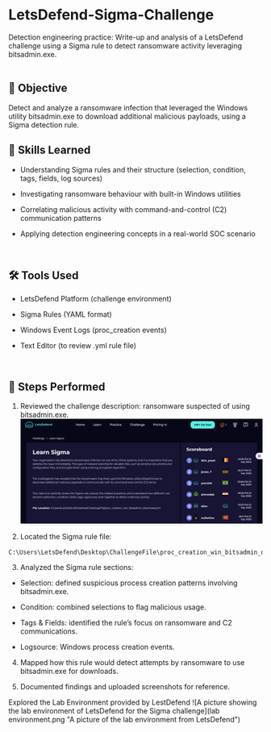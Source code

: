 # LetsDefend-Sigma-Challenge
Detection engineering practice: Write-up and analysis of a LetsDefend challenge using a Sigma rule to detect ransomware activity leveraging bitsadmin.exe.
<br>
<br>
## 📌 Objective

Detect and analyze a ransomware infection that leveraged the Windows utility bitsadmin.exe to download additional malicious payloads, using a Sigma detection rule.
<br>
## 🧠 Skills Learned

- Understanding Sigma rules and their structure (selection, condition, tags, fields, log sources)

- Investigating ransomware behaviour with built-in Windows utilities

- Correlating malicious activity with command-and-control (C2) communication patterns

- Applying detection engineering concepts in a real-world SOC scenario
<br>

## 🛠 Tools Used

- LetsDefend Platform (challenge environment)

- Sigma Rules (YAML format)

- Windows Event Logs (proc_creation events)

- Text Editor (to review .yml rule file)

<br>

## 🔎 Steps Performed

1. Reviewed the challenge description: ransomware suspected of using bitsadmin.exe.
   ![The LetsDefend Challenge page explaining what the challenge is about](sigma-challenge-description.png "LetsDefend Learn Sigma Challenge page")

3. Located the Sigma rule file:
 ```
C:\Users\LetsDefend\Desktop\ChallengeFile\proc_creation_win_bitsadmin_download.yml
```

3. Analyzed the Sigma rule sections:

- Selection: defined suspicious process creation patterns involving bitsadmin.exe.

- Condition: combined selections to flag malicious usage.

- Tags & Fields: identified the rule’s focus on ransomware and C2 communications.

- Logsource: Windows process creation events.

4. Mapped how this rule would detect attempts by ransomware to use bitsadmin.exe for downloads.

5. Documented findings and uploaded screenshots for reference.

Explored the Lab Environment provided by LestDefend
![A picture showing the lab environment of LetsDefend for the Sigma challenge](lab environment.png "A picture of the lab environment from LetsDefend")

